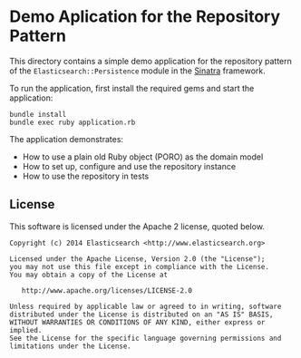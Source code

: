 Demo Aplication for the Repository Pattern
==========================================

This directory contains a simple demo application for the repository pattern of the `Elasticsearch::Persistence`
module in the [Sinatra](http://www.sinatrarb.com) framework.

To run the application, first install the required gems and start the application:

```
bundle install
bundle exec ruby application.rb
```

The application demonstrates:

* How to use a plain old Ruby object (PORO) as the domain model
* How to set up, configure and use the repository instance
* How to use the repository in tests

## License

This software is licensed under the Apache 2 license, quoted below.

    Copyright (c) 2014 Elasticsearch <http://www.elasticsearch.org>

    Licensed under the Apache License, Version 2.0 (the "License");
    you may not use this file except in compliance with the License.
    You may obtain a copy of the License at

       http://www.apache.org/licenses/LICENSE-2.0

    Unless required by applicable law or agreed to in writing, software
    distributed under the License is distributed on an "AS IS" BASIS,
    WITHOUT WARRANTIES OR CONDITIONS OF ANY KIND, either express or implied.
    See the License for the specific language governing permissions and
    limitations under the License.
